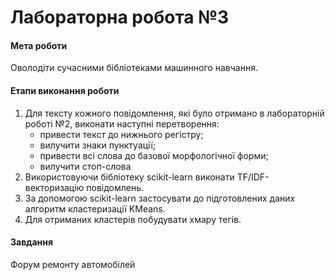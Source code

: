 # Лабораторна робота №3
#### Мета роботи
Оволодіти сучасними бібліотеками машинного навчання.
#### Етапи виконання роботи
1. Для тексту кожного повідомлення, які було отримано в лабораторній роботі №2, виконати наступні перетворення:
    - привести текст до нижнього регістру;
    - вилучити знаки пунктуації;
    - привести всі слова до базової морфологічної форми;
    - вилучити стоп-слова
2. Використовуючи бібліотеку scikit-learn виконати TF/IDF-векторизацію повідомлень.
3. За допомогою scikit-learn застосувати до підготовлених даних алгоритм кластеризації KMeans.
4. Для отриманих кластерів побудувати хмару тегів.
#### Завдання
Форум ремонту автомобілей